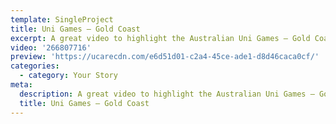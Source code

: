 ```yaml
---
template: SingleProject
title: Uni Games – Gold Coast
excerpt: A great video to highlight the Australian Uni Games – Gold Coast locations.
video: '266807716'
preview: 'https://ucarecdn.com/e6d51d01-c2a4-45ce-ade1-d8d46caca0cf/'
categories:
  - category: Your Story
meta:
  description: A great video to highlight the Australian Uni Games – Gold Coast locations.
  title: Uni Games – Gold Coast
---
```

